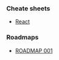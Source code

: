 ### Cheate sheets

- [React](./react19_ts_cheatsheet.md)

### Roadmaps

- [ROADMAP 001](/ROADMAP001.md)